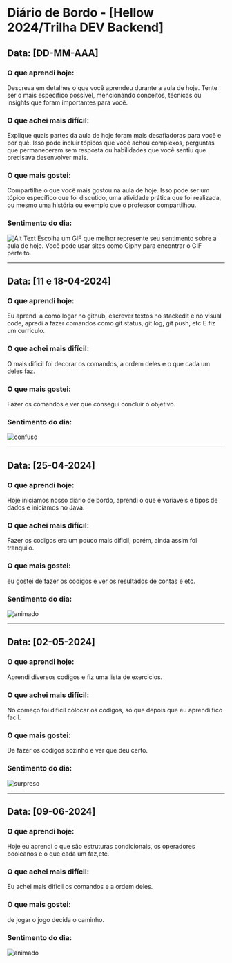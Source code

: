 # Diário de Bordo - [Hellow 2024/Trilha DEV Backend]


## Data: [DD-MM-AAA]

### O que aprendi hoje:
Descreva em detalhes o que você aprendeu durante a aula de hoje. Tente ser o mais específico possível, mencionando conceitos, técnicas ou insights que foram importantes para você.

### O que achei mais difícil:
Explique quais partes da aula de hoje foram mais desafiadoras para você e por quê. Isso pode incluir tópicos que você achou complexos, perguntas que permaneceram sem resposta ou habilidades que você sentiu que precisava desenvolver mais.

### O que mais gostei:
Compartilhe o que você mais gostou na aula de hoje. Isso pode ser um tópico específico que foi discutido, uma atividade prática que foi realizada, ou mesmo uma história ou exemplo que o professor compartilhou.

### Sentimento do dia:
![Alt Text](URL_DO_GIF)
Escolha um GIF que melhor represente seu sentimento sobre a aula de hoje. Você pode usar sites como Giphy para encontrar o GIF perfeito.

---

## Data: [11 e 18-04-2024]

### O que aprendi hoje:
Eu aprendi a como logar no github, escrever textos no stackedit e no visual code, apredi a fazer comandos como git status, git log, git push, etc.E fiz um curriculo.

### O que achei mais difícil:
O mais dificil foi decorar os comandos, a ordem deles e o que cada um deles faz.

### O que mais gostei:
Fazer os comandos e ver que consegui concluir o objetivo.

### Sentimento do dia:
![confuso](https://media4.giphy.com/media/lkdH8FmImcGoylv3t3/200.webp?cid=ecf05e47cpgbaoocnvyh1bj33h7mi3yp4x6mbyns0nfnatpf&ep=v1_gifs_search&rid=200.webp&ct=g)

---

## Data: [25-04-2024]

### O que aprendi hoje:
Hoje iniciamos nosso diario de bordo, aprendi o que é variaveis e tipos de dados e iniciamos no Java.

### O que achei mais difícil:
Fazer os codigos era um pouco mais dificil, porém, ainda assim foi tranquilo.

### O que mais gostei:
eu gostei de fazer os codigos e ver os resultados de contas e etc.

### Sentimento do dia:
![animado](https://media0.giphy.com/media/OLY40BwPRUWic/200.webp?cid=ecf05e472v0ll6x467bgyxabuc6takraergdf8a2r9xmurih&ep=v1_gifs_search&rid=200.webp&ct=g)

---

## Data: [02-05-2024]

### O que aprendi hoje:
Aprendi diversos codigos e fiz uma lista de exercicios.

### O que achei mais difícil:
No começo foi dificil colocar os codigos, só que depois que eu aprendi fico facil.

### O que mais gostei:
De fazer os codigos sozinho e ver que deu certo.

### Sentimento do dia:
![surpreso](https://media0.giphy.com/media/v1.Y2lkPTc5MGI3NjExNGQwbWVyNTM0MHBndjVyOWxkOGluY294MHc5bnM1cmZ6eXdzeXM2cyZlcD12MV9pbnRlcm5hbF9naWZfYnlfaWQmY3Q9Zw/Dg4TxjYikCpiGd7tYs/giphy.gif)

---

## Data: [09-06-2024]

### O que aprendi hoje:
Hoje eu aprendi o que são estruturas condicionais,  os operadores booleanos e o que cada um faz,etc.

### O que achei mais difícil:
Eu achei mais dificil os comandos e a ordem deles.

### O que mais gostei:
de jogar o jogo decida o caminho.

### Sentimento do dia:
![animado](https://media.giphy.com/media/v1.Y2lkPTc5MGI3NjExYndmZDhvbmI0dzEzd2kycnN0eWF4cjV3cTBuZnQxeGY2OHJjYWFmdSZlcD12MV9naWZzX3NlYXJjaCZjdD1n/Fu3OjBQiCs3s0ZuLY3/giphy.gif)

